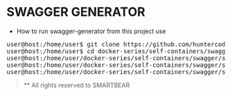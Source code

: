 # SWAGGER GENERATOR

- How to run swagger-generator from this project use

<pre>
user@host:/home/user$ git clone https://github.com/huntercodexs/docker-series.git .
user@host:/home/user$ cd docker-series/self-containers/swagger/swagger-generator
user@host:/home/user/docker-series/self-containers/swagger/swagger-generator$ docker-compose up --build
user@host:/home/user/docker-series/self-containers/swagger/swagger-generator$ [Ctrl+C]
user@host:/home/user/docker-series/self-containers/swagger/swagger-generator$ docker-compose start
</pre>

> ** All rights reserved to SMARTBEAR
